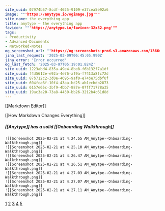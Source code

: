 ```yaml
---
site_uuid: 07974b57-8cdf-4625-9109-e37cea5e92a6
image: ""'https://anytype.io/ogimage.jpg'""
site_name: the everything app
title: anytype — the everything app
favicon: ""'https://anytype.io/favicon-32x32.png'""
tags:
- Productivity
- Advanced-Documents
- Networked-Notes
og_screenshot_url: ""https://og-screenshots-prod.s3.amazonaws.com/1366x768/80/false/eeae976a313a1447e01097dfadf63704853d6fc24ec3a2d3ef5aedebf5c94df1.jpeg""
jina_last_request: '2025-03-09T06:45:05.990Z'
jina_error: 'Error occurred'
og_last_fetch: '2025-03-07T05:19:01.824Z'
site_uuid: 1223abd4-835a-49e4-8be8-f6b132f7a1df
site_uuid: f4d5612e-e92a-4e76-af9a-f7413a8fc72d
site_uuid: 87b712c2-3d0e-4695-9af0-e74be75dbf0f
site_uuid: 604fca6f-10f4-43aa-bd25-ab1ecbdb2873
site_uuid: 6157e65c-3bf9-4bb7-887e-07ff71778a35
site_uuid: 19ac3a20-73a8-4430-bb26-3212b4c61d8d
---
```



[[Markdown Editor]]

[[How Markdown Changes Everything]]
##### [[Anytype]] has a solid [[Onboarding Walkthrough]]
``` litegal
![[Screenshot 2025-02-21 at 4.24.55 AM_Anytpe--Onboarding-Walkthrough.png]]
![[Screenshot 2025-02-21 at 4.25.10 AM_Anytpe--Onboarding-Walkthrough.png]]
![[Screenshot 2025-02-21 at 4.26.47 AM_Anytpe--Onboarding-Walkthrough.png]]
![[Screenshot 2025-02-21 at 4.26.51 AM_Anytpe--Onboarding-Walkthrough.png]]
![[Screenshot 2025-02-21 at 4.27.03 AM_Anytpe--Onboarding-Walkthrough.png]]
![[Screenshot 2025-02-21 at 4.27.07 AM_Anytpe--Onboarding-Walkthrough.png]]
![[Screenshot 2025-02-21 at 4.27.11 AM_Anytpe--Onboarding-Walkthrough.png]]

```

<div class="slider-carousel">
	<div class="slider">
		<a href="#slide-1">1</a>
		<a href="#slide-2">2</a>
		<a href="#slide-3">3</a>
		<a href="#slide-4">4</a>
		<a href="#slide-5">5</a>
	<div class="slides">
		<div id="slide-1">
			<div src="../Screenshot 2025-02-21 at 4.24.55 AM_Anytpe--Onboarding-Walkthrough.png" class="internal-embed"></div>
		</div>
		<div id="slide-2">
			<div src="../Screenshot 2025-02-21 at 4.25.10 AM_Anytpe--Onboarding-Walkthrough.png" class="internal-embed"></div>
		</div>
		<div id="slide-3">
			<div src="../Visuals/Screenshot 2025-02-21 at 4.26.47 AM_Anytpe--Onboarding-Walkthrough.png" class="internal-embed"></div>
		</div>
		<div id="slide-4">
			<div src="Visuals/Screenshot 2025-02-21 at 4.26.51 AM_Anytpe--Onboarding-Walkthrough.png" class="internal-embed"></div>
		</div>
		<div id="slide-5">
			<div src="Visuals/Screenshot 2025-02-21 at 4.27.03 AM_Anytpe--Onboarding-Walkthrough.png" class="internal-embed"></div>
		</div>
	</div>
	</div>
</div>
